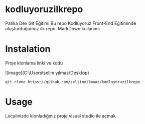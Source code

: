 # kodluyoruzilkrepo
Patika Dev Git Eğitimi Bu repo Kodluyoruz Front-End Eğitiminde oluşturduğumuz ilk repo. MarkDown kullanımı

# Instalation
Proje klonlama linki ve kodu

![image](C:\Users\selim yılmaz\Desktop)

```
git clone https://github.com/seliimyilmaaz/kodluyoruzilkrepo
```

# Usage
Localinizde klonladığınız proje visual studio ile açmak

